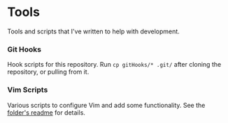 Tools
=====
Tools and scripts that I've written to help with development.

### Git Hooks
Hook scripts for this repository. Run `cp gitHooks/* .git/` after cloning the repository, or pulling from it.

### Vim Scripts
Various scripts to configure Vim and add some functionality. See the [folder's readme](https://github.com/brobeson/Tools/tree/master/vim) for details.

